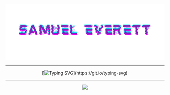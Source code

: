 ![Samuel Everett](https://github.com/Severett77/Severett77/blob/main/eas.png)

---

<div align="center">
  
  [![Typing SVG](https://readme-typing-svg.demolab.com?font=Audiowide&size=25&duration=1500&pause=3000&color=00CFFF&center=true&vCenter=true&width=600&height=50&lines=Hello+and+welcome!;I+am+an+AI+%2F+DL+Engineer...;Audio+Designer+%2F+Engineer...;Cyber+Security+Analyst...;Particle+Physics+Enthusiast...;Quantum+Computing+Researcher...)](https://git.io/typing-svg)

</div>

---

<p align="center">
  <a href="https://skillicons.dev">
    <img src="https://skillicons.dev/icons?i=git,html,css,js,cpp,c,py,tensorflow,terraform,docker,anaconda,vscode,linux" />
  </a>
</p>


